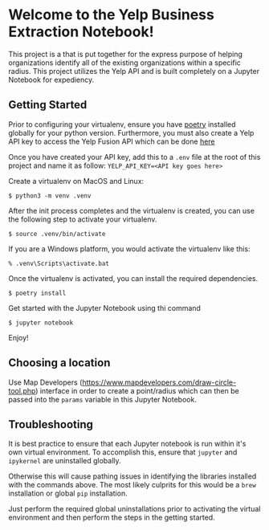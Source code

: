 
# Welcome to the Yelp Business Extraction Notebook!

This project is a that is put together for the express purpose of helping organizations identify all of the existing organizations within a specific radius. This project utilizes the Yelp API and is built completely on a Jupyter Notebook for expediency.

## Getting Started

Prior to configuring your virtualenv, ensure you have [poetry](https://python-poetry.org/) installed globally for your python version. Furthermore, you must also create a Yelp API key to access the Yelp Fusion API which can be done [here](https://www.yelp.com/developers/v3/manage_app)

Once you have created your API key, add this to a `.env` file at the root of this project and name it as follow: `YELP_API_KEY=<API key goes here>`

Create a virtualenv on MacOS and Linux:

```
$ python3 -m venv .venv
```

After the init process completes and the virtualenv is created, you can use the following
step to activate your virtualenv.

```
$ source .venv/bin/activate
```

If you are a Windows platform, you would activate the virtualenv like this:

```
% .venv\Scripts\activate.bat
```

Once the virtualenv is activated, you can install the required dependencies.

```
$ poetry install
```

Get started with the Jupyter Notebook using thi command

```
$ jupyter notebook
```

Enjoy!

## Choosing a location

Use Map Developers (https://www.mapdevelopers.com/draw-circle-tool.php) interface in order to create a point/radius which can then be passed into the `params` variable in this Jupyter Notebook.

## Troubleshooting

It is best practice to ensure that each Jupyter notebook is run within it's own virtual environment. To accomplish this, ensure that `jupyter` and `ipykernel` are uninstalled globally. 

Otherwise this will cause pathing issues in identifying the libraries installed with the commands above. The most likely culprits for this would be a `brew` installation or global `pip` installation.

Just perform the required global uninstallations prior to activating the virtual environment and then perform the steps in the getting started.